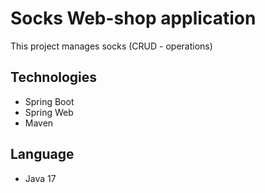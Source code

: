 # Socks Web-shop application

This project manages socks (CRUD - operations)

## Technologies
- Spring Boot
- Spring Web
- Maven

## Language
- Java 17